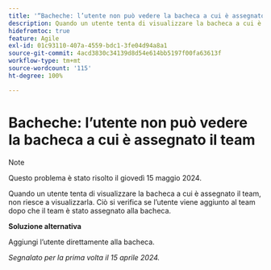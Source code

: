 ```yaml
---
title: '“Bacheche: l’utente non può vedere la bacheca a cui è assegnato il team”'
description: Quando un utente tenta di visualizzare la bacheca a cui è assegnato il team, non riesce a visualizzarla. Ciò si verifica se l’utente viene aggiunto al team dopo che il team è stato assegnato alla bacheca.
hidefromtoc: true
feature: Agile
exl-id: 01c93110-407a-4559-bdc1-3fe04d94a8a1
source-git-commit: 4acd3830c34139d8d54e614bb5197f00fa63613f
workflow-type: tm+mt
source-wordcount: '115'
ht-degree: 100%

---
```


# Bacheche: l’utente non può vedere la bacheca a cui è assegnato il team

>[!NOTE]
>
>Questo problema è stato risolto il giovedì 15 maggio 2024.

Quando un utente tenta di visualizzare la bacheca a cui è assegnato il team, non riesce a visualizzarla. Ciò si verifica se l’utente viene aggiunto al team dopo che il team è stato assegnato alla bacheca.

**Soluzione alternativa**

Aggiungi l’utente direttamente alla bacheca.

_Segnalato per la prima volta il 15 aprile 2024._
